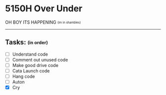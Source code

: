 # 5150H Over Under

OH BOY ITS HAPPENING <sub><sup>(im in shambles)</sup></sub>

---

## Tasks: <sub><sup>(in order)</sup></sub>

- [ ] Understand code
- [ ] Comment out unused code
- [ ] Make good drive code
- [ ] Cata Launch code
- [ ] Hang code
- [ ] Auton
- [x] Cry

